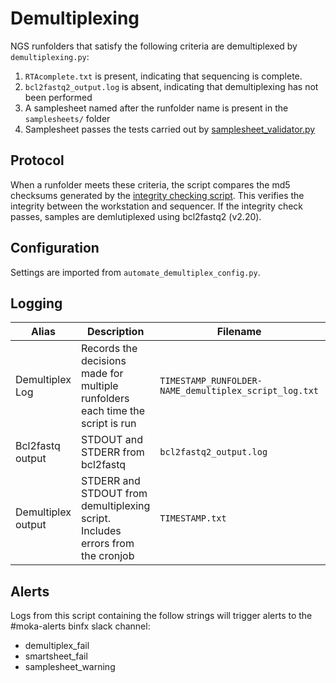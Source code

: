 # Demultiplexing

NGS runfolders that satisfy the following criteria are demultiplexed by `demultiplexing.py`:

1. `RTAcomplete.txt` is present, indicating that sequencing is complete.
2. `bcl2fastq2_output.log` is absent, indicating that demultiplexing has not been performed
3. A samplesheet named after the runfolder name is present in the `samplesheets/` folder
4. Samplesheet passes the tests carried out by [samplesheet_validator.py](samplesheet_validator.py)

## Protocol
When a runfolder meets these criteria, the script compares the md5 checksums generated by 
the [integrity checking script](https://github.com/moka-guys/integrity_checking/blob/master/sequencer_checksum.py). This
verifies the integrity between the workstation and sequencer. If the integrity check passes, samples are demlutiplexed 
using bcl2fastq2 (v2.20).

## Configuration

Settings are imported from `automate_demultiplex_config.py`.

## Logging

| Alias | Description | Filename | Location |
|------|----------|---------|-----------|
|Demultiplex Log|Records the decisions made for multiple runfolders each time the script is run|`TIMESTAMP_RUNFOLDER-NAME_demultiplex_script_log.txt`| /usr/local/src/mokaguys/automate_demultiplexing_logfiles/Demultiplexing_log_files/ |
|Bcl2fastq output| STDOUT and STDERR from bcl2fastq | `bcl2fastq2_output.log` | Within the runfolder |
|Demultiplex output| STDERR and STDOUT from demultiplexing script. Includes errors from the cronjob | `TIMESTAMP.txt` | /usr/local/src/mokaguys/automate_demultiplexing_logfiles/Demultiplexing_stdout |

## Alerts

Logs from this script containing the follow strings will trigger alerts to the #moka-alerts binfx slack channel:

* demultiplex_fail
* smartsheet_fail
* samplesheet_warning
